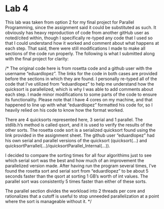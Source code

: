 # Lab 4
This lab was taken from option 2 for my final project for Parallel Programming, since the assignment said it could be substituted as such. 
It obviously has heavy reproduction of code from another gitHub user as noted/cited within, though I specifically re-typed any code that I used so that I could understand how it worked and comment about what happens at each step. That said, there were still modifications I made to make all sections of the code run properly. The following is what I submitted along with the final project for clarity:

/* The original code here is from rosetta code and a github user with the username “eduardlopez”. The links for the code in both cases are provided before the sections in which they are found. I personally re-typed all of the code that I’ve utilized from “eduardlopez” to help me understand how the quicksort is parallelized, which is why I was able to add comments about each step. I made minor modifications to some parts of the code to ensure its functionality. Please note that I have 4 cores on my machine, and that happened to line up with what “eduardlopez” formatted his code for, so I heavily relied on his code to know how the format worked.

There are 4 quicksorts represented here, 3 serial and 1 parallel.
The stdlib.h’s method is called qsort, and it is used to verify the results of the other sorts.
The rosetta code sort is a serialized quicksort found using the link provided in the assignment sheet.
The github user “eduardlopez” had his own serial and parallel versions of the quicksort (quicksort(…) and quicksortParrallel(…)/quicksortParallel_Internal(…)).

I decided to compare the sorting times for all four algorithims just to see which serial sort was the best and how much of an improvement the parallelized version made.
After having run the program several times, I’ve found the rosetta sort and serial sort from “eduardlopez” to be about 5 seconds faster than the qsort at sorting 1 GB’s worth of int values. The parallel sort was consistently 5 times faster than either of these sorts.

The parallel section divides the workload into 2 threads per core and rationalizes that a cutoff is useful to stop unneeded parallelization at a point where the sort is manageable without it.
*/
